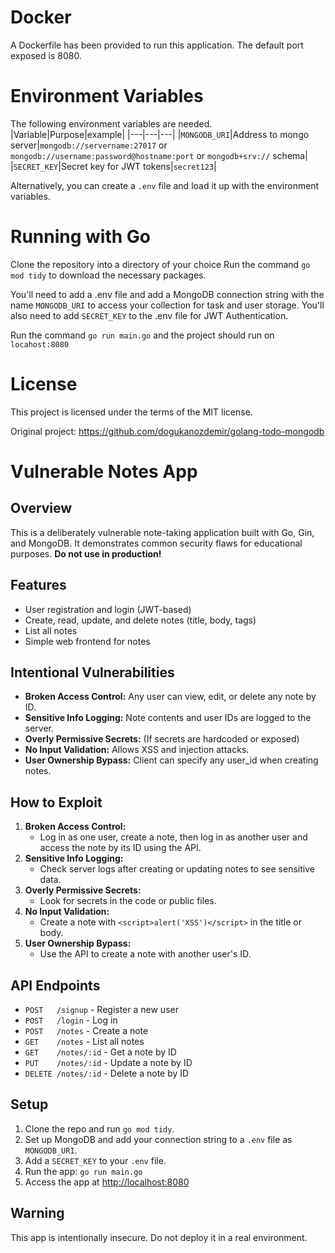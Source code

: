 # Docker
A Dockerfile has been provided to run this application.  The default port exposed is 8080.

# Environment Variables
The following environment variables are needed.
|Variable|Purpose|example|
|---|---|---|
|`MONGODB_URI`|Address to mongo server|`mongodb://servername:27017` or `mongodb://username:password@hostname:port` or `mongodb+srv://` schema|
|`SECRET_KEY`|Secret key for JWT tokens|`secret123`|

Alternatively, you can create a `.env` file and load it up with the environment variables.

# Running with Go

Clone the repository into a directory of your choice Run the command `go mod tidy` to download the necessary packages.

You'll need to add a .env file and add a MongoDB connection string with the name `MONGODB_URI` to access your collection for task and user storage.
You'll also need to add `SECRET_KEY` to the .env file for JWT Authentication.

Run the command `go run main.go` and the project should run on `locahost:8080`

# License

This project is licensed under the terms of the MIT license.

Original project: https://github.com/dogukanozdemir/golang-todo-mongodb

# Vulnerable Notes App

## Overview
This is a deliberately vulnerable note-taking application built with Go, Gin, and MongoDB. It demonstrates common security flaws for educational purposes. **Do not use in production!**

## Features
- User registration and login (JWT-based)
- Create, read, update, and delete notes (title, body, tags)
- List all notes
- Simple web frontend for notes

## Intentional Vulnerabilities
- **Broken Access Control:** Any user can view, edit, or delete any note by ID.
- **Sensitive Info Logging:** Note contents and user IDs are logged to the server.
- **Overly Permissive Secrets:** (If secrets are hardcoded or exposed)
- **No Input Validation:** Allows XSS and injection attacks.
- **User Ownership Bypass:** Client can specify any user_id when creating notes.

## How to Exploit
1. **Broken Access Control:**
   - Log in as one user, create a note, then log in as another user and access the note by its ID using the API.
2. **Sensitive Info Logging:**
   - Check server logs after creating or updating notes to see sensitive data.
3. **Overly Permissive Secrets:**
   - Look for secrets in the code or public files.
4. **No Input Validation:**
   - Create a note with `<script>alert('XSS')</script>` in the title or body.
5. **User Ownership Bypass:**
   - Use the API to create a note with another user's ID.

## API Endpoints
- `POST   /signup` - Register a new user
- `POST   /login` - Log in
- `POST   /notes` - Create a note
- `GET    /notes` - List all notes
- `GET    /notes/:id` - Get a note by ID
- `PUT    /notes/:id` - Update a note by ID
- `DELETE /notes/:id` - Delete a note by ID

## Setup
1. Clone the repo and run `go mod tidy`.
2. Set up MongoDB and add your connection string to a `.env` file as `MONGODB_URI`.
3. Add a `SECRET_KEY` to your `.env` file.
4. Run the app: `go run main.go`
5. Access the app at [http://localhost:8080](http://localhost:8080)

## Warning
This app is intentionally insecure. Do not deploy it in a real environment.